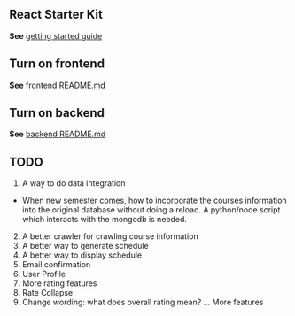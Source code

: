 ## React Starter Kit
**See** [getting started guide](./docs/getting-started.md)

## Turn on frontend
**See** [frontend README.md](./client/README.md)

## Turn on backend
**See** [backend README.md](./server/README.md)

## TODO
1. A way to do data integration
  - When new semester comes, how to incorporate the courses information into the original database without doing a reload. A python/node script which interacts with the mongodb is needed.
2. A better crawler for crawling course information
3. A better way to generate schedule
4. A better way to display schedule
5. Email confirmation
6. User Profile
7. More rating features
8. Rate Collapse
9. Change wording: what does overall rating mean?
... More features